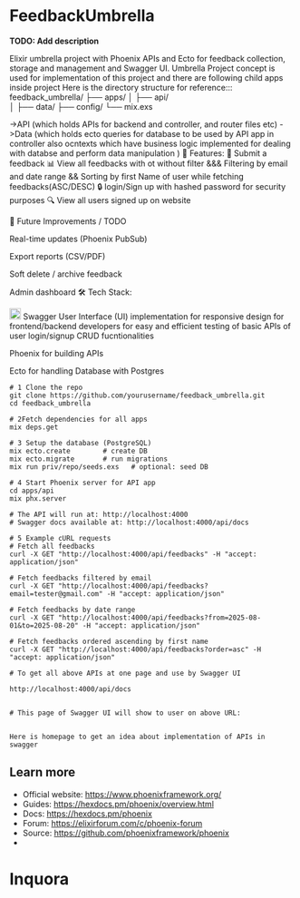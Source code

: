 # FeedbackUmbrella

**TODO: Add description**


Elixir umbrella project with Phoenix APIs and Ecto for feedback collection, storage and management and Swagger UI.
  Umbrella Project concept is used for implementation of this project and there are following child apps inside project
  Here is the directory structure for reference:::
feedback_umbrella/
├── apps/
│   ├── api/   
│   ├── data/ 
├── config/
└── mix.exs


->API (which holds APIs for backend and controller, and router files etc)
->Data (which holds ecto queries for database to be used by API app in controller also ocntexts which have business logic implemented for dealing with databse and perform data manipulation )
🚀 Features:
📝  Submit a feedback
📊  View all feedbacks with ot without filter &&& Filtering by email and date range && Sorting by first Name of user while fetching feedbacks(ASC/DESC)
 🔒  login/Sign up with hashed password for security purposes
🔍  View all users signed up on website

🚀 Future Improvements / TODO

Real-time updates (Phoenix PubSub)

Export reports (CSV/PDF)

Soft delete / archive feedback

Admin dashboard
🛠 Tech Stack:
  
<img width="20" height="20" alt="image" src="https://github.com/user-attachments/assets/fdbfd28b-b847-4cb6-af8f-6d41cd618abd" />
 Swagger User Interface (UI) implementation for responsive design for frontend/backend developers for easy and efficient testing of basic APIs of user login/signup CRUD fucntionalities
 
Phoenix for building APIs

Ecto for handling Database with Postgres
```
# 1 Clone the repo
git clone https://github.com/yourusername/feedback_umbrella.git
cd feedback_umbrella

# 2️Fetch dependencies for all apps
mix deps.get

# 3 Setup the database (PostgreSQL)
mix ecto.create        # create DB
mix ecto.migrate       # run migrations
mix run priv/repo/seeds.exs   # optional: seed DB

# 4 Start Phoenix server for API app
cd apps/api
mix phx.server

# The API will run at: http://localhost:4000
# Swagger docs available at: http://localhost:4000/api/docs

# 5️ Example cURL requests
# Fetch all feedbacks
curl -X GET "http://localhost:4000/api/feedbacks" -H "accept: application/json"

# Fetch feedbacks filtered by email
curl -X GET "http://localhost:4000/api/feedbacks?email=tester@gmail.com" -H "accept: application/json"

# Fetch feedbacks by date range
curl -X GET "http://localhost:4000/api/feedbacks?from=2025-08-01&to=2025-08-20" -H "accept: application/json"

# Fetch feedbacks ordered ascending by first name
curl -X GET "http://localhost:4000/api/feedbacks?order=asc" -H "accept: application/json"

# To get all above APIs at one page and use by Swagger UI

http://localhost:4000/api/docs


# This page of Swagger UI will show to user on above URL:


Here is homepage to get an idea about implementation of APIs in swagger 

```

## Learn more

* Official website: https://www.phoenixframework.org/
* Guides: https://hexdocs.pm/phoenix/overview.html
* Docs: https://hexdocs.pm/phoenix
* Forum: https://elixirforum.com/c/phoenix-forum
* Source: https://github.com/phoenixframework/phoenix
* 
# Inquora

